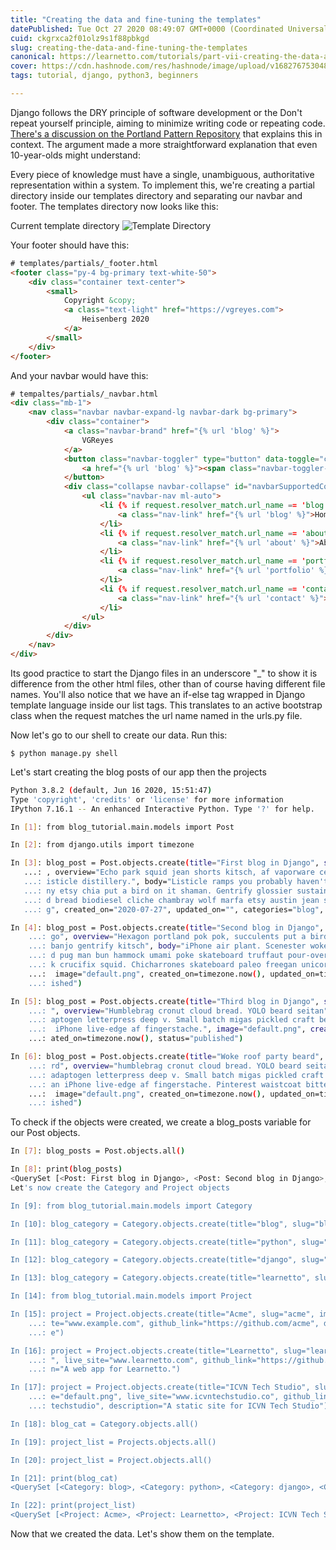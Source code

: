 ```yaml
---
title: "Creating the data and fine-tuning the templates"
datePublished: Tue Oct 27 2020 08:49:07 GMT+0000 (Coordinated Universal Time)
cuid: ckgrxca2f01olz9s1f88pbkgd
slug: creating-the-data-and-fine-tuning-the-templates
canonical: https://learnetto.com/tutorials/part-vii-creating-the-data-and-fine-tuning-the-templates
cover: https://cdn.hashnode.com/res/hashnode/image/upload/v1682767530482/71c5d921-8d83-4f5f-b3c8-3d23543daca4.jpeg
tags: tutorial, django, python3, beginners

---
```


Django follows the DRY principle of software development or the Don't repeat yourself principle, aiming to minimize writing code or repeating code. [There's a discussion on the Portland Pattern Repository](https://wiki.c2.com/?DontRepeatYourself) that explains this in context. The argument made a more straightforward explanation that even 10-year-olds might understand: 

Every piece of knowledge must have a single, unambiguous, authoritative representation within a system.
To implement this, we're creating a partial directory inside our templates directory and separating our navbar and footer. The templates directory now looks like this:
 
Current template directory
![Template Directory](https://cdn.hashnode.com/res/hashnode/image/upload/v1603800383639/gnx1VL6d2.png)

Your footer should have this:

``` html
# templates/partials/_footer.html
<footer class="py-4 bg-primary text-white-50">
    <div class="container text-center">
        <small>
            Copyright &copy;
            <a class="text-light" href="https://vgreyes.com">
                Heisenberg 2020
            </a>
        </small>
    </div>
</footer>
```

And your navbar would have this:

``` html
# tempaltes/partials/_navbar.html
<div class="mb-1">
    <nav class="navbar navbar-expand-lg navbar-dark bg-primary">
        <div class="container">
            <a class="navbar-brand" href="{% url 'blog' %}">
                VGReyes
            </a>
            <button class="navbar-toggler" type="button" data-toggle="collapse" data-target="#navbarSupportedContent" aria-controls="navbarSupportedContent" aria-expanded="false" aria-label="Toggle navigation">
                <a href="{% url 'blog' %}"><span class="navbar-toggler-icon"></a></span>
            </button>
            <div class="collapse navbar-collapse" id="navbarSupportedContent">
                <ul class="navbar-nav ml-auto">
                    <li {% if request.resolver_match.url_name == 'blog' %}class="nav-item active"{% else %}class="nav-item"{% endif %}>
                        <a class="nav-link" href="{% url 'blog' %}">Home</a>
                    </li>
                    <li {% if request.resolver_match.url_name == 'about' %}class="nav-item active"{% else %}class="nav-item"{% endif %}>
                        <a class="nav-link" href="{% url 'about' %}">About</a>
                    </li>
                    <li {% if request.resolver_match.url_name == 'portfolio' %}class="nav-item active"{% else %}class="nav-item"{% endif %}>
                        <a class="nav-link" href="{% url 'portfolio' %}">Projects</a>
                    </li>
                    <li {% if request.resolver_match.url_name == 'contact' %}class="nav-item active"{% else %}class="nav-item"{% endif %}>
                        <a class="nav-link" href="{% url 'contact' %}">Contact</a>
                    </li>
                </ul>
            </div>
        </div>
    </nav>
</div>
```

Its good practice to start the Django files in an underscore "_" to show it is difference from the other html files, other than of course having different file names. You'll also notice that we have an if-else tag wrapped in Django template language inside our list tags. This translates to an active bootstrap class when the request matches the url name named in the urls.py file.

Now let's go to our shell to create our data. Run this:

`$ python manage.py shell`

Let's start creating the blog posts of our app then the projects

``` bash
Python 3.8.2 (default, Jun 16 2020, 15:51:47)
Type 'copyright', 'credits' or 'license' for more information
IPython 7.16.1 -- An enhanced Interactive Python. Type '?' for help.

In [1]: from blog_tutorial.main.models import Post

In [2]: from django.utils import timezone

In [3]: blog_post = Post.objects.create(title="First blog in Django", slug="first-blog-in-django"
   ...: , overview="Echo park squid jean shorts kitsch, af vaporware celiac. Fixie tbh meggings l
   ...: isticle distillery.", body="Listicle ramps you probably haven't heard of them tousled iro
   ...: ny etsy chia put a bird on it shaman. Gentrify glossier sustainable man braid. Squid clou
   ...: d bread biodiesel cliche chambray wolf marfa etsy austin jean shorts.", image="default.pn
   ...: g", created_on="2020-07-27", updated_on="", categories="blog", status="published")

In [4]: blog_post = Post.objects.create(title="Second blog in Django", slug="second-blog-in-djan
    ...: go", overview="Hexagon portland pok pok, succulents put a bird on it cornhole art party
    ...: banjo gentrify kitsch", body="iPhone air plant. Scenester woke snackwave butcher tattooe
    ...: d pug man bun hammock umami poke skateboard truffaut pour-over hell of. Hoodie food truc
    ...: k crucifix squid. Chicharrones skateboard paleo freegan unicorn lomo put a bird on it.",
    ...:  image="default.png", created_on=timezone.now(), updated_on=timezone.now(), status="publ
    ...: ished")

In [5]: blog_post = Post.objects.create(title="Third blog in Django", slug="third-blog-in-django
    ...: ", overview="Humblebrag cronut cloud bread. YOLO beard seitan", body="Tumeric hammock ad
    ...: aptogen letterpress deep v. Small batch migas pickled craft beer bitters listicle shaman
    ...:  iPhone live-edge af fingerstache.", image="default.png", created_on=timezone.now(), upd
    ...: ated_on=timezone.now(), status="published")

In [6]: blog_post = Post.objects.create(title="Woke roof party beard", slug="woke-roof-party-bea
    ...: rd", overview="humblebrag cronut cloud bread. YOLO beard seitan", body="Tumeric hammock
    ...: adaptogen letterpress deep v. Small batch migas pickled craft beer bitters listicle sham
    ...: an iPhone live-edge af fingerstache. Pinterest waistcoat bitters everyday carry quinoa",
    ...:  image="default.png", created_on=timezone.now(), updated_on=timezone.now(), status="publ
    ...: ished")
```

To check if the objects were created, we create a blog_posts variable for our Post objects.

``` bash
In [7]: blog_posts = Post.objects.all()

In [8]: print(blog_posts)
<QuerySet [<Post: First blog in Django>, <Post: Second blog in Django>, <Post: Third blog in Django>, <Post: Woke roof party beard>]>
Let's now create the Category and Project objects

In [9]: from blog_tutorial.main.models import Category

In [10]: blog_category = Category.objects.create(title="blog", slug="blog")

In [11]: blog_category = Category.objects.create(title="python", slug="python")

In [12]: blog_category = Category.objects.create(title="django", slug="django")

In [13]: blog_category = Category.objects.create(title="learnetto", slug="learnetto")

In [14]: from blog_tutorial.main.models import Project

In [15]: project = Project.objects.create(title="Acme", slug="acme", image="default.png", live_si
    ...: te="www.example.com", github_link="https://github.com/acme", description="A site for Acm
    ...: e")

In [16]: project = Project.objects.create(title="Learnetto", slug="learnetto", image="default.png
    ...: ", live_site="www.learnetto.com", github_link="https://github.com/learnetto", descriptio
    ...: n="A web app for Learnetto.")

In [17]: project = Project.objects.create(title="ICVN Tech Studio", slug="icvn-tech-studio", imag
    ...: e="default.png", live_site="www.icvntechstudio.co", github_link="https://github.com/icvn
    ...: techstudio", description="A static site for ICVN Tech Studio")

In [18]: blog_cat = Category.objects.all() 

In [19]: project_list = Projects.objects.all()

In [20]: project_list = Project.objects.all()

In [21]: print(blog_cat)
<QuerySet [<Category: blog>, <Category: python>, <Category: django>, <Category: learnetto>]>

In [22]: print(project_list)
<QuerySet [<Project: Acme>, <Project: Learnetto>, <Project: ICVN Tech Studio>]>
```

Now that we created the data. Let's show them on the template. 